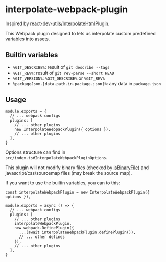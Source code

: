 # interpolate-webpack-plugin

Inspired by [react-dev-utils/InterpolateHtmlPlugin](https://github.com/facebook/create-react-app/blob/next/packages/react-dev-utils/InterpolateHtmlPlugin.js).

This Webpack plugin designed to lets us interpolate custom predefined variables into assets.

## Builtin variables

* `%GIT_DESCRIBE%`: result of `git describe --tags`
* `%GIT_REV%`: result of `git rev-parse --short HEAD`
* `%GIT_VERSION%`: `%GIT_DESCRIBE%` or `%GIT_REV%`
* `%packageJson.[data.path.in.package.json]%`: any data in `package.json`

## Usage

```
module.exports = {
  // ... webpack configs
  plugins: [
    // ... other plugins
    new InterpolateWebpackPlugin({ options }),
    // ... other plugins
  ],
}
```

Options structure can find in `src/index.ts#InterpolateWebpackPluginOptions`.

This plugin will not modify binary files (checked by [isBinaryFile](https://github.com/gjtorikian/isBinaryFile)) and javascript/css/sourcemap files (may break the source map).

If you want to use the builtin variables, you can to this:

```
const interpolateWebpackPlugin = new InterpolateWebpackPlugin({ options }),

module.exports = async () => {
  // ... webpack configs
  plugins: [
    // ... other plugins
    interpolateWebpackPlugin,
    new webpack.DefinePlugin({
      ...(await interpolateWebpackPlugin.definePlugin()),
      // ... other defines
    }),
    // ... other plugins
  ],
}
```
